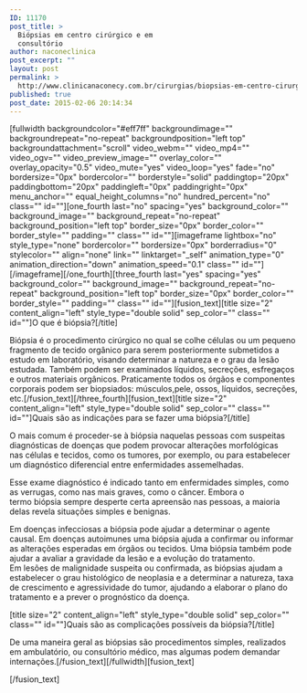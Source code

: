 ```yaml
---
ID: 11170
post_title: >
  Biópsias em centro cirúrgico e em
  consultório
author: naconeclinica
post_excerpt: ""
layout: post
permalink: >
  http://www.clinicanaconecy.com.br/cirurgias/biopsias-em-centro-cirurgico-e-em-consultorio/
published: true
post_date: 2015-02-06 20:14:34
---
```

[fullwidth backgroundcolor="#eff7ff" backgroundimage="" backgroundrepeat="no-repeat" backgroundposition="left top" backgroundattachment="scroll" video_webm="" video_mp4="" video_ogv="" video_preview_image="" overlay_color="" overlay_opacity="0.5" video_mute="yes" video_loop="yes" fade="no" bordersize="0px" bordercolor="" borderstyle="solid" paddingtop="20px" paddingbottom="20px" paddingleft="0px" paddingright="0px" menu_anchor="" equal_height_columns="no" hundred_percent="no" class="" id=""][one_fourth last="no" spacing="yes" background_color="" background_image="" background_repeat="no-repeat" background_position="left top" border_size="0px" border_color="" border_style="" padding="" class="" id=""][imageframe lightbox="no" style_type="none" bordercolor="" bordersize="0px" borderradius="0" stylecolor="" align="none" link="" linktarget="_self" animation_type="0" animation_direction="down" animation_speed="0.1" class="" id=""] <img alt="" src="http://www.clinicanaconecy.com.br/wp-content/uploads/2015/02/biopsia.jpg" />[/imageframe][/one_fourth][three_fourth last="yes" spacing="yes" background_color="" background_image="" background_repeat="no-repeat" background_position="left top" border_size="0px" border_color="" border_style="" padding="" class="" id=""][fusion_text][title size="2" content_align="left" style_type="double solid" sep_color="" class="" id=""]O que é biópsia?[/title]

Biópsia é o procedimento cirúrgico no qual se colhe células ou um pequeno fragmento de tecido orgânico para serem posteriormente submetidos a estudo em laboratório, visando determinar a natureza e o grau da lesão estudada. Também podem ser examinados líquidos, secreções, esfregaços e outros materiais orgânicos. Praticamente todos os órgãos e componentes corporais podem ser biopsiados: músculos,pele, ossos, líquidos, secreções, etc.[/fusion_text][/three_fourth][fusion_text][title size="2" content_align="left" style_type="double solid" sep_color="" class="" id=""]Quais são as indicações para se fazer uma biópsia?[/title]

O mais comum é proceder-se à biópsia naquelas pessoas com suspeitas diagnósticas de doenças que podem provocar alterações morfológicas nas células e tecidos, como os tumores, por exemplo, ou para estabelecer um diagnóstico diferencial entre enfermidades assemelhadas.

Esse exame diagnóstico é indicado tanto em enfermidades simples, como as verrugas, como nas mais graves, como o câncer. Embora o termo biópsia sempre desperte certa apreensão nas pessoas, a maioria delas revela situações simples e benignas.

Em doenças infecciosas a biópsia pode ajudar a determinar o agente causal. Em doenças autoimunes uma biópsia ajuda a confirmar ou informar as alterações esperadas em órgãos ou tecidos. Uma biópsia também pode ajudar a avaliar a gravidade da lesão e a evolução do tratamento. Em lesões de malignidade suspeita ou confirmada, as biópsias ajudam a estabelecer o grau histológico de neoplasia e a determinar a natureza, taxa de crescimento e agressividade do tumor, ajudando a elaborar o plano do tratamento e a prever o prognóstico da doença.

[title size="2" content_align="left" style_type="double solid" sep_color="" class="" id=""]Quais são as complicações possíveis da biópsia?[/title]

De uma maneira geral as biópsias são procedimentos simples, realizados em ambulatório, ou consultório médico, mas algumas podem demandar internações.[/fusion_text][/fullwidth][fusion_text]

[/fusion_text]